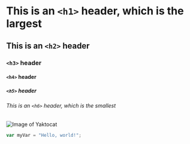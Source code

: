 # This is an `<h1>` header, which is the largest

## This is an `<h2>` header

### `<h3>` header

#### `<h4>` header

##### `<h5>` header

###### This is an `<h6>` header, which is the smallest

![Image of Yaktocat](https://octodex.github.com/images/yaktocat.png)

``` javascript
var myVar = "Hello, world!";
```
